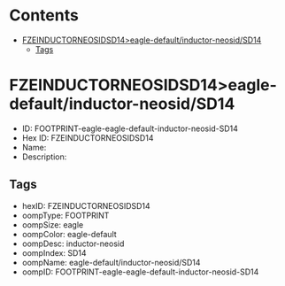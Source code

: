 



Contents
========

* [FZEINDUCTORNEOSIDSD14>eagle-default/inductor-neosid/SD14](#fzeinductorneosidsd14eagle-defaultinductor-neosidsd14)
	* [Tags](#tags)

# FZEINDUCTORNEOSIDSD14>eagle-default/inductor-neosid/SD14

- ID: FOOTPRINT-eagle-eagle-default-inductor-neosid-SD14
- Hex ID: FZEINDUCTORNEOSIDSD14
- Name: 
- Description: 

## Tags

- hexID: FZEINDUCTORNEOSIDSD14
- oompType: FOOTPRINT
- oompSize: eagle
- oompColor: eagle-default
- oompDesc: inductor-neosid
- oompIndex: SD14
- oompName: eagle-default/inductor-neosid/SD14
- oompID: FOOTPRINT-eagle-eagle-default-inductor-neosid-SD14
